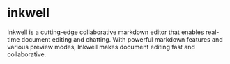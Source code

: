 # inkwell
Inkwell is a cutting-edge collaborative markdown editor that enables real-time document editing and chatting. With powerful markdown features and various preview modes, Inkwell makes document editing fast and collaborative.
